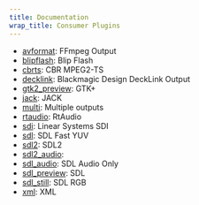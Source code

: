 ```yaml
---
title: Documentation
wrap_title: Consumer Plugins
---
```

* [avformat](../ConsumerAvformat/): FFmpeg Output
* [blipflash](../ConsumerBlipflash/): Blip Flash
* [cbrts](../ConsumerCbrts/): CBR MPEG2-TS
* [decklink](../ConsumerDecklink/): Blackmagic Design DeckLink Output
* [gtk2_preview](../ConsumerGtk2_preview/): GTK+
* [jack](../ConsumerJack/): JACK
* [multi](../ConsumerMulti/): Multiple outputs
* [rtaudio](../ConsumerRtaudio/): RtAudio
* [sdi](../ConsumerSdi/): Linear Systems SDI
* [sdl](../ConsumerSdl/): SDL Fast YUV
* [sdl2](../ConsumerSdl2/): SDL2
* [sdl2_audio](../ConsumerSdl2_audio/): 
* [sdl_audio](../ConsumerSdl_audio/): SDL Audio Only
* [sdl_preview](../ConsumerSdl_preview/): SDL
* [sdl_still](../ConsumerSdl_still/): SDL RGB
* [xml](../ConsumerXml/): XML
